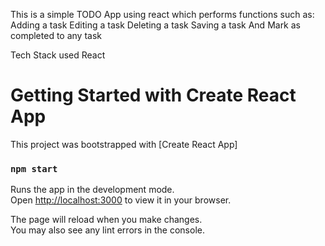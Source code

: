 This is a simple TODO App using react which performs functions such as:
Adding a task
Editing a task
Deleting a task
Saving a task
And Mark as completed to any task

Tech Stack used
React

# Getting Started with Create React App

This project was bootstrapped with [Create React App]

### `npm start`

Runs the app in the development mode.\
Open [http://localhost:3000](http://localhost:3000) to view it in your browser.

The page will reload when you make changes.\
You may also see any lint errors in the console.
